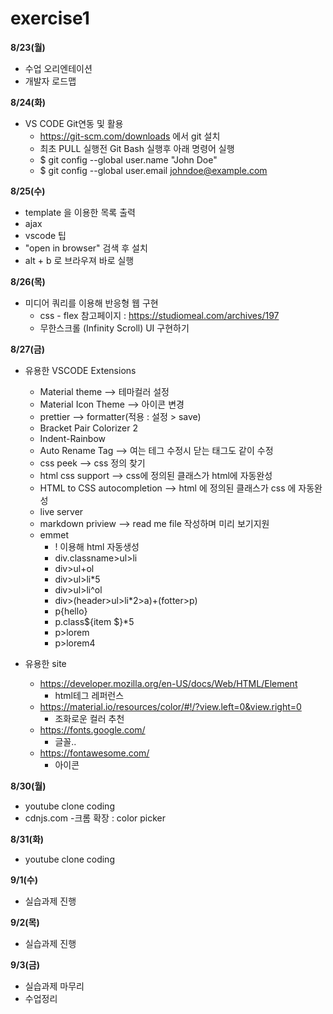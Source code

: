 # exercise1

**8/23(월)**
- 수업 오리엔테이션
- 개발자 로드맵

**8/24(화)**
- VS CODE Git연동 및 활용
  - https://git-scm.com/downloads 에서 git 설치
  -  최초 PULL 실행전 Git Bash 실행후 아래 명령어 실행
  -  $ git config --global user.name "John Doe"
  -  $ git config --global user.email johndoe@example.com

**8/25(수)**
- template 을 이용한 목록 출력
- ajax
-  vscode 팁
  -  "open in browser" 검색 후 설치
  -  alt + b 로 브라우져 바로 실행

**8/26(목)**
- 미디어 쿼리를 이용해 반응형 웹 구현
  - css - flex 참고페이지 : https://studiomeal.com/archives/197
  - 무한스크롤 (Infinity Scroll) UI 구현하기

**8/27(금)**
- 유용한 VSCODE  Extensions
  - Material theme --> 테마컬러 설정
  - Material Icon Theme --> 아이콘 변경
  - prettier --> formatter(적용 : 설정 > save)
  - Bracket Pair Colorizer 2
  - Indent-Rainbow
  - Auto Rename Tag --> 여는 테그 수정시 닫는 태그도 같이 수정
  - css peek --> css 정의 찾기
  - html css support -->  css에 정의된 클래스가 html에 자동완성
  - HTML to CSS autocompletion --> html 에 정의된 클래스가 css 에 자동완성
  - live server
  - markdown priview --> read me file 작성하며 미리 보기지원
  - emmet
    - ! 이용해 html 자동생성
    - div.classname>ul>li
    - div>ul+ol
    - div>ul>li*5
    - div>ul>li^ol
    - div>(header>ul>li*2>a)+(fotter>p)
    - p{hello}
    - p.class${item $}*5
    - p>lorem
    - p>lorem4

- 유용한 site
  - https://developer.mozilla.org/en-US/docs/Web/HTML/Element
    - html테그 레퍼런스
  - https://material.io/resources/color/#!/?view.left=0&view.right=0
    - 조화로운 컬러 추천
  - https://fonts.google.com/
    - 글꼴..
  - https://fontawesome.com/
    - 아이콘


**8/30(월)**
- youtube clone coding
 - cdnjs.com
 -크롬 확장 : color picker

**8/31(화)**
- youtube clone coding

**9/1(수)**
- 실습과제 진행

**9/2(목)**
- 실습과제 진행

**9/3(금)**
- 실습과제 마무리
- 수업정리







